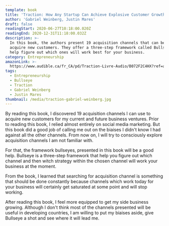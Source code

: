 ```yaml
---
template: book
title: 'Traction: How Any Startup Can Achieve Explosive Customer Growth'
author: 'Gabriel Weinberg, Justin Mares'
draft: false
readingStart: 2020-06-27T10:18:00.020Z
readingEnd: 2020-12-31T11:18:00.032Z
description: >-
  In this book, the authors present 19 acquisition channels that can be used to
  acquire new customers. They offer a three-step framework called Bullseye to
  help figure out which ones will work best for your business.
category: Entrepreneurship
amazonLink: >-
  https://www.audible.ca/fr_CA/pd/Traction-Livre-Audio/B072F2C4HX?ref=a_library_t_c5_libItem_&pf_rd_p=a00014e8-d2ee-472f-a5f3-837e4e395ee4&pf_rd_r=K9MFPD5EBGVRSDFAN0CQ
tags:
  - Entrepreneurship
  - Bullseye
  - Traction
  - Gabriel Weinberg
  - Justin Mares
thumbnail: /media/traction-gabriel-weinberg.jpg
---
```

By reading this book, I discovered 19 acquisition channels I can use to acquire new customers for my current and future business ventures. Prior to reading this book, I relied almost entirely on social media marketing. But this book did a good job of calling me out on the biaises I didn't know I had against all the other channels. From now on, I will try to consciously explore acquisition channels I am not familiar with.

For that, the framework bullseyes, presented in this book will be a good help. Bullseye is a three-step framework that help you figure out which channel and then witch strategy within the chosen channel will work your business at the moment.

From the book, I learned that searching for acquisition channel is something that should be done constantly because channels which work today for your business will certainly get saturated at some point and will stop working.

After reading this book, I feel more equipped to get my side business growing. Although I don't think most of the channels presented will be useful in developing countries, I am willing to put my biaises aside, give Bullseye a shot and see where it will lead me.
